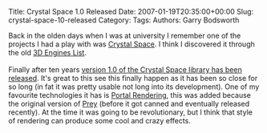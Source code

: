 Title: Crystal Space 1.0 Released
Date: 2007-01-19T20:35:00+00:00
Slug: crystal-space-10-released
Category: 
Tags: 
Authors: Garry Bodsworth

Back in the olden days when I was at university I remember one of the projects I had a play with was <a href="http://www.crystalspace3d.org/main/Main_Page">Crystal Space</a>.  I think I discovered it through the old <a href="http://cg.cs.tu-berlin.de/~ki/engines.html">3D Engines List</a>.<br /><br />Finally after ten years <a href="http://www.crystalspace3d.org/main/Crystal_Space_1.0_and_New_Site">version 1.0 of the Crystal Space library has been released</a>.  It's great to this see this finally happen as it has been so close for so long (in fat it was pretty usable not long into its development).  One of my favourite technologies it has is <a href="http://en.wikipedia.org/wiki/Portal_(computer_graphics)">Portal Rendering</a>, this was added because the original version of <a href="http://www.3drealms.com/">Prey</a> (before it got canned and eventually released recently).  At the time it was going to be revolutionary, but I think that style of rendering can produce some cool and crazy effects.
